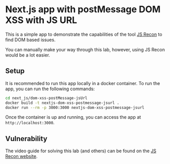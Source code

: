 # Next.js app with postMessage DOM XSS with JS URL

This is a simple app to demonstrate the capabilities of the tool [JS Recon](https://js-recon.io) to find DOM based issues. 

You can manually make your way through this lab, however, using JS Recon would be a lot easier.

## Setup

It is recommended to run this app locally in a docker container. To run the app, you can run the following commands:

```bash
cd next_js/dom-xss-postMessage-jsUrl
docker build -t nextjs-dom-xss-postmessage-jsurl .
docker run --rm -p 3000:3000 nextjs-dom-xss-postmessage-jsurl
```

Once the container is up and running, you can access the app at `http://localhost:3000`.

## Vulnerability

The video guide for solving this lab (and others) can be found on the [JS Recon website](https://js-recon.io/labs).
